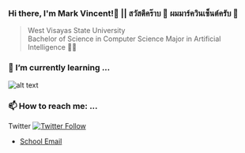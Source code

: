 ### Hi there, I'm Mark Vincent!👋 || สวัสดีคร๊าบ 🙏 ผมมาร์ควินเซ็นต์ครับ 👋

>  West Visayas State University<br>
  Bachelor of Science in Computer Science Major in Artificial Intelligence 🧙‍♂️<br>
  

### 🌱 I’m currently learning ...
![alt text](https://github.com/maakulit/maakulit/blob/main/tools1.png "Tools")

### 📫 How to reach me: ...
Twitter [![Twitter Follow](https://img.shields.io/twitter/follow/makuuui?style=social)](https://twitter.com/makuuui)
* [School Email](mailto:mvatinon@wvsu.edu.ph)
<!--
**maakulit/maakulit** is a ✨ _special_ ✨ repository because its `README.md` (this file) appears on your GitHub profile.

Here are some ideas to get you started:

- 🔭 I’m currently working on ...
- 🌱 I’m currently learning ...
- 👯 I’m looking to collaborate on ...
- 🤔 I’m looking for help with ...
- 💬 Ask me about ...
- 📫 How to reach me: ...
- 😄 Pronouns: ...
- ⚡ Fun fact: ...
-->
